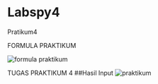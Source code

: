 # Labspy4
Pratikum4




FORMULA PRAKTIKUM


![formula praktikum](https://user-images.githubusercontent.com/57034810/69478593-eb73c380-0e26-11ea-85a8-ff827c79d1dc.png)


TUGAS PRAKTIKUM 4
##Hasil Input
![praktikum](https://user-images.githubusercontent.com/57034810/69478319-a9954e00-0e23-11ea-8a68-1822b58eb3d3.png)
